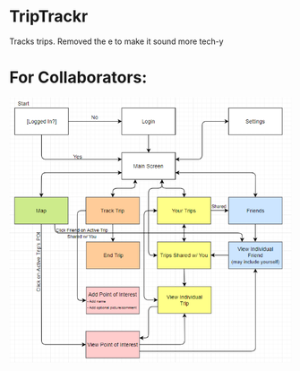 # TripTrackr

Tracks trips.
Removed the e to make it sound more tech-y

# For Collaborators:

![Flowchart](/readme_files/Flowchart.png)